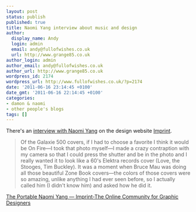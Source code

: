 ```yaml
---
layout: post
status: publish
published: true
title: Naomi Yang interview about music and design
author:
  display_name: Andy
  login: admin
  email: andy@fullofwishes.co.uk
  url: http://www.grange85.co.uk
author_login: admin
author_email: andy@fullofwishes.co.uk
author_url: http://www.grange85.co.uk
wordpress_id: 2174
wordpress_url: http://www.fullofwishes.co.uk/?p=2174
date: '2011-06-16 23:14:45 +0100'
date_gmt: '2011-06-16 22:14:45 +0100'
categories:
- damon & naomi
- other people's blogs
tags: []
---
```

<p>There's an <a href="http://imprint.printmag.com/j-c-gabel/the-portable-naomi-yang/">interview with Naomi Yang</a> on the design website <a href="http://imprint.printmag.com/">Imprint</a>. </p>
<blockquote><p>Of the Galaxie 500 covers, if I had to choose a favorite I think it would be On Fire—I took that photo myself—I made a crazy contraption with my camera so that I could press the shutter and be in the photo and I really wanted it to look like a 60's Elektra records cover (Love, the Stooges, Tim Buckley). It was a moment when Bruce Mau was doing all those beautiful Zone Book covers—the colors of those covers were so amazing, unlike anything I had ever seen before, so I actually called him (I didn't know him) and asked how he did it.</p></blockquote>
<p><a href="http://imprint.printmag.com/j-c-gabel/the-portable-naomi-yang/"> The Portable Naomi Yang — Imprint-The Online Community for Graphic Designers</a></p>
